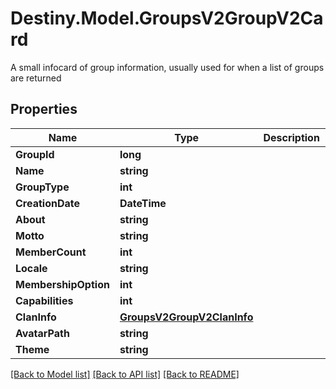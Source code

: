 # Destiny.Model.GroupsV2GroupV2Card
A small infocard of group information, usually used for when a list of groups are returned

## Properties

Name | Type | Description | Notes
------------ | ------------- | ------------- | -------------
**GroupId** | **long** |  | [optional] 
**Name** | **string** |  | [optional] 
**GroupType** | **int** |  | [optional] 
**CreationDate** | **DateTime** |  | [optional] 
**About** | **string** |  | [optional] 
**Motto** | **string** |  | [optional] 
**MemberCount** | **int** |  | [optional] 
**Locale** | **string** |  | [optional] 
**MembershipOption** | **int** |  | [optional] 
**Capabilities** | **int** |  | [optional] 
**ClanInfo** | [**GroupsV2GroupV2ClanInfo**](GroupsV2GroupV2ClanInfo.md) |  | [optional] 
**AvatarPath** | **string** |  | [optional] 
**Theme** | **string** |  | [optional] 

[[Back to Model list]](../README.md#documentation-for-models) [[Back to API list]](../README.md#documentation-for-api-endpoints) [[Back to README]](../README.md)


